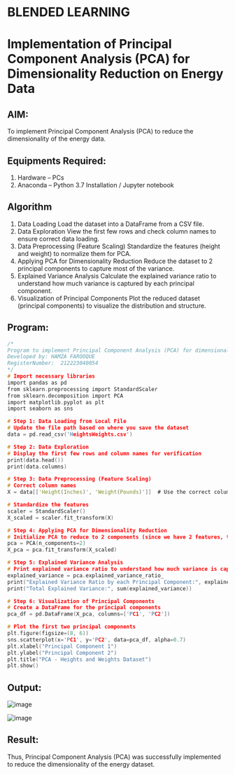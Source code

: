 # BLENDED LEARNING
# Implementation of Principal Component Analysis (PCA) for Dimensionality Reduction on Energy Data

## AIM:
To implement Principal Component Analysis (PCA) to reduce the dimensionality of the energy data.

## Equipments Required:
1. Hardware – PCs
2. Anaconda – Python 3.7 Installation / Jupyter notebook

## Algorithm
1. Data Loading
Load the dataset into a DataFrame from a CSV file.
2. Data Exploration
View the first few rows and check column names to ensure correct data loading.
3. Data Preprocessing (Feature Scaling)
Standardize the features (height and weight) to normalize them for PCA.
4. Applying PCA for Dimensionality Reduction
Reduce the dataset to 2 principal components to capture most of the variance.
5. Explained Variance Analysis
Calculate the explained variance ratio to understand how much variance is captured by each principal component.
6. Visualization of Principal Components
Plot the reduced dataset (principal components) to visualize the distribution and structure.
## Program:
```C
/*
Program to implement Principal Component Analysis (PCA) for dimensionality reduction on the energy data.
Developed by: HAMZA FAROOQUE
RegisterNumber:  212223040054
*/
# Import necessary libraries
import pandas as pd
from sklearn.preprocessing import StandardScaler
from sklearn.decomposition import PCA
import matplotlib.pyplot as plt
import seaborn as sns

# Step 1: Data Loading from Local File
# Update the file path based on where you save the dataset
data = pd.read_csv('HeightsWeights.csv')

# Step 2: Data Exploration
# Display the first few rows and column names for verification
print(data.head())
print(data.columns)

# Step 3: Data Preprocessing (Feature Scaling)
# Correct column names
X = data[['Height(Inches)', 'Weight(Pounds)']]  # Use the correct column names

# Standardize the features
scaler = StandardScaler()
X_scaled = scaler.fit_transform(X)

# Step 4: Applying PCA for Dimensionality Reduction
# Initialize PCA to reduce to 2 components (since we have 2 features, this is a simple dimensionality reduction example)
pca = PCA(n_components=2)
X_pca = pca.fit_transform(X_scaled)

# Step 5: Explained Variance Analysis
# Print explained variance ratio to understand how much variance is captured by each principal component
explained_variance = pca.explained_variance_ratio_
print("Explained Variance Ratio by each Principal Component:", explained_variance)
print("Total Explained Variance:", sum(explained_variance))

# Step 6: Visualization of Principal Components
# Create a DataFrame for the principal components
pca_df = pd.DataFrame(X_pca, columns=['PC1', 'PC2'])

# Plot the first two principal components
plt.figure(figsize=(8, 6))
sns.scatterplot(x='PC1', y='PC2', data=pca_df, alpha=0.7)
plt.xlabel("Principal Component 1")
plt.ylabel("Principal Component 2")
plt.title("PCA - Heights and Weights Dataset")
plt.show()

```

## Output:
![image](https://github.com/user-attachments/assets/9baba4ad-f63e-405d-b7c0-628dc5746290)

![image](https://github.com/user-attachments/assets/95c078c3-6eae-40d1-b994-e31ada078ffb)

## Result:
Thus, Principal Component Analysis (PCA) was successfully implemented to reduce the dimensionality of the energy dataset.
